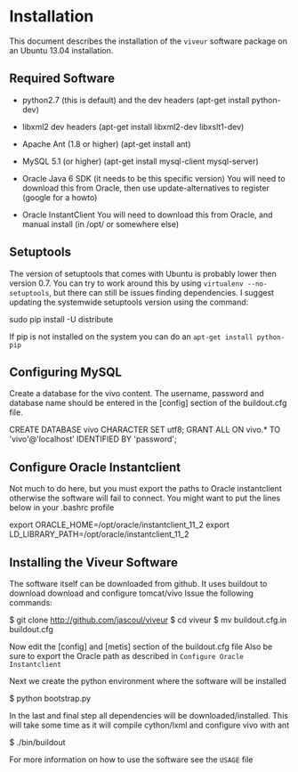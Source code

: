Installation
============

This document describes the installation of the `viveur` software package on an
Ubuntu 13.04 installation.

Required Software
-----------------

- python2.7 (this is default) and the dev headers (apt-get install python-dev)
- libxml2 dev headers (apt-get install libxml2-dev libxslt1-dev)
- Apache Ant (1.8 or higher) (apt-get install ant)
- MySQL 5.1 (or higher) (apt-get install mysql-client mysql-server)

- Oracle Java 6 SDK (it needs to be this specific version)
  You will need to download this from Oracle, then use update-alternatives to register
  (google for a howto)
- Oracle InstantClient
  You will need to download this from Oracle, and manual install (in /opt/ or somewhere else)

Setuptools
----------

The version of setuptools that comes with Ubuntu is probably lower then version 0.7.
You can try to work around this by using `virtualenv --no-setuptools`,
but there can still be issues finding dependencies.
I suggest updating the
systemwide setuptools version using the command:

   sudo pip install -U distribute

If pip is not installed on the system you can do an `apt-get install python-pip`

Configuring MySQL
-----------------
Create a database for the vivo content.
The username, password and database name should be entered in the [config] section
of the buildout.cfg file.

CREATE DATABASE vivo CHARACTER SET utf8;
GRANT ALL ON vivo.* TO 'vivo'@'localhost' IDENTIFIED BY 'password';

Configure Oracle Instantclient
------------------------------

Not much to do here, but you must export the paths to Oracle instantclient
otherwise the software will fail to connect.
You might want to put the lines below in your .bashrc profile

export ORACLE_HOME=/opt/oracle/instantclient_11_2
export LD_LIBRARY_PATH=/opt/oracle/instantclient_11_2

Installing the Viveur Software
------------------------------

The software itself can be downloaded from github.
It uses buildout to download download and configure tomcat/vivo
Issue the following commands:

$ git clone http://github.com/jascoul/viveur
$ cd viveur
$ mv buildout.cfg.in buildout.cfg

Now edit the [config] and [metis] section of the buildout.cfg file
Also be sure to export the Oracle path as described in `Configure Oracle Instantclient`

Next we create the python environment where the software will be installed

$ python bootstrap.py

In the last and final step all dependencies will be downloaded/installed.
This will take some time as it will compile cython/lxml and configure vivo with ant

$ ./bin/buildout

For more information on how to use the software see the `USAGE` file
